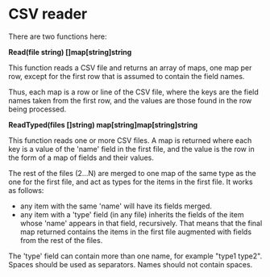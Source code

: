 # CSV reader

There are two functions here:

**Read(file string) []map[string]string**

This function reads a CSV file and returns an array
of maps, one map per row, except for the first row that
is assumed to contain the field names. 

Thus, each map is a row or line of the CSV file, where the keys
are the field names taken from the first row, and the values
are those found in the row being processed.

**ReadTyped(files []string) map[string]map[string]string**

This function reads one or more CSV files. A map is returned
where each key is a value of the 'name' field in the first
file, and the value is the row in the form of a map of fields 
and their values.

The rest of the files (2...N) are merged to one map of the same
type as the one for the first file, and act as types for the 
items in the first file. It works as follows: 

- any item with the same 'name' will have its fields merged.
- any item with a 'type' field (in any file) inherits the fields of the item whose
'name' appears in that field, recursively. That means that the final
map returned contains the items in the first file augmented
with fields from the rest of the files.

The 'type' field can contain more than one name, for example "type1 type2".
Spaces should be used as separators. Names should not contain spaces.



